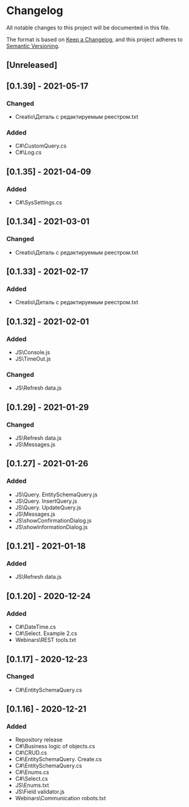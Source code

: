 # Changelog
All notable changes to this project will be documented in this file.

The format is based on [Keep a Changelog](https://keepachangelog.com/en/1.0.0/),
and this project adheres to [Semantic Versioning](https://semver.org/spec/v2.0.0.html).

## [Unreleased]

## [0.1.39] - 2021-05-17
### Changed
- Creatio\Деталь с редактируемым реестром.txt
### Added
- C#\CustomQuery.cs
- C#\Log.cs

## [0.1.35] - 2021-04-09
### Added
- C#\SysSettings.cs

## [0.1.34] - 2021-03-01
### Changed
- Creatio\Деталь с редактируемым реестром.txt

## [0.1.33] - 2021-02-17
### Added
- Creatio\Деталь с редактируемым реестром.txt

## [0.1.32] - 2021-02-01
### Added
- JS\Console.js
- JS\TimeOut.js
### Changed
- JS\Refresh data.js

## [0.1.29] - 2021-01-29
### Changed
- JS\Refresh data.js
- JS\Messages.js

## [0.1.27] - 2021-01-26
### Added
- JS\Query. EntitySchemaQuery.js
- JS\Query. InsertQuery.js
- JS\Query. UpdateQuery.js
- JS\Messages.js
- JS\showConfirmationDialog.js
- JS\showInformationDialog.js

## [0.1.21] - 2021-01-18
### Added
- JS\Refresh data.js

## [0.1.20] - 2020-12-24
### Added
- C#\DateTime.cs
- C#\Select. Example 2.cs
- Webinars\REST tools.txt

## [0.1.17] - 2020-12-23
### Changed
- C#\EntitySchemaQuery.cs

## [0.1.16] - 2020-12-21
### Added
- Repository release
- C#\Business logic of objects.cs
- C#\CRUD.cs
- C#\EntitySchemaQuery. Create.cs
- C#\EntitySchemaQuery.cs
- C#\Enums.cs
- C#\Select.cs
- JS\Enums.txt
- JS\Field validator.js
- Webinars\Communication robots.txt
